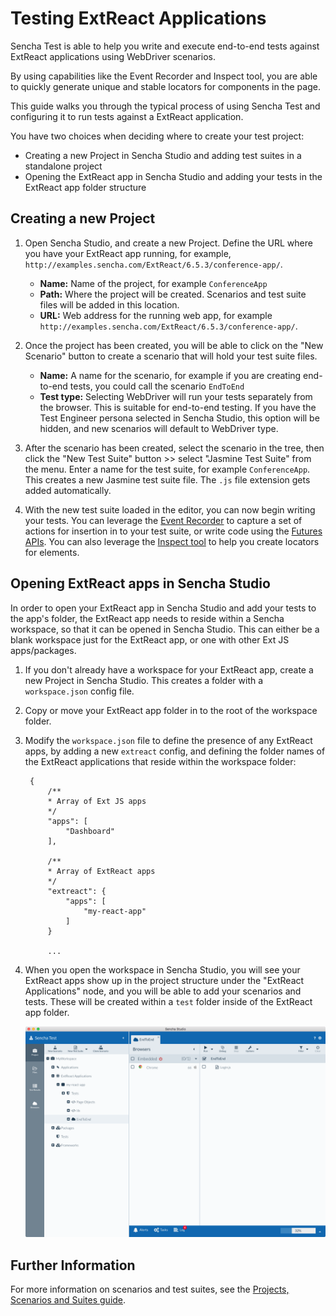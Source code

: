 # Testing ExtReact Applications

Sencha Test is able to help you write and execute end-to-end tests against ExtReact applications
using WebDriver scenarios.

By using capabilities like the Event Recorder and Inspect tool, you are able to quickly generate unique
and stable locators for components in the page.

This guide walks you through the typical process of using Sencha Test and configuring it to run tests 
against a ExtReact application.

You have two choices when deciding where to create your test project:

- Creating a new Project in Sencha Studio and adding test suites in a standalone project
- Opening the ExtReact app in Sencha Studio and adding your tests in the ExtReact app folder structure

## Creating a new Project

1. Open Sencha Studio, and create a new Project. Define the URL where you have your ExtReact app running, for 
example, `http://examples.sencha.com/ExtReact/6.5.3/conference-app/`.

    * **Name:** Name of the project, for example `ConferenceApp`
    * **Path:** Where the project will be created. Scenarios and test suite files will be added in this location.
    * **URL:** Web address for the running web app, for example `http://examples.sencha.com/ExtReact/6.5.3/conference-app/`.

1. Once the project has been created, you will be able to click on the "New Scenario" button to create
a scenario that will hold your test suite files.

    * **Name:** A name for the scenario, for example if you are creating end-to-end tests, you could call
    the scenario `EndToEnd`
    * **Test type:** Selecting WebDriver will run your tests separately from the browser. This is suitable for
    end-to-end testing. If you have the Test Engineer persona selected in Sencha Studio, this option will be 
    hidden, and new scenarios will default to WebDriver type.
    
1. After the scenario has been created, select the scenario in the tree, then click the "New Test Suite" button >> select 
"Jasmine Test Suite" from the menu. Enter a name for the test suite, for example `ConferenceApp`. This creates a new 
Jasmine test suite file. The `.js` file extension gets added automatically.

1. With the new test suite loaded in the editor, you can now begin writing your tests. You can leverage the 
[Event Recorder](../event_recorder/introduction_to_event_recorder.html) to capture a set of actions for insertion
in to your test suite, or write code using the 
[Futures APIs](../futures_apis/introduction_to_futures_apis.html). You can also leverage the 
[Inspect tool](../inspect_tool/introduction_to_inspect_tool.html) to help you create locators for elements.

## Opening ExtReact apps in Sencha Studio

In order to open your ExtReact app in Sencha Studio and add your tests to the app's folder, the ExtReact app needs 
to reside within a Sencha workspace, so that it can be opened in Sencha Studio. This can either be a blank 
workspace just for the ExtReact app, or one with other Ext JS apps/packages. 

1. If you don't already have a workspace for your ExtReact app, create a new Project in Sencha Studio. This 
creates a folder with a `workspace.json` config file.

1. Copy or move your ExtReact app folder in to the root of the workspace folder.

1. Modify the `workspace.json` file to define the presence of any ExtReact apps, by adding a new `extreact` 
config, and defining the folder names of the ExtReact applications that reside within the workspace folder:

        {
            /**
            * Array of Ext JS apps
            */
            "apps": [
                "Dashboard"
            ],

            /**
            * Array of ExtReact apps
            */
            "extreact": {
                "apps": [
                    "my-react-app"
                ]
            }

            ...

1. When you open the workspace in Sencha Studio, you will see your ExtReact apps show up in the project structure 
under the "ExtReact Applications" node, and you will be able to add your scenarios and tests. These will be 
created within a `test` folder inside of the ExtReact app folder.

    ![ExtReact app support in Sencha Studio](../images/extreact-app-support.png)

## Further Information

For more information on scenarios and test suites, see the 
[Projects, Scenarios and Suites guide](./test_projects_scenarios_suites.html#testing_applications-_-test_projects_scenarios_suites_-_test_projects_and_scenarios).